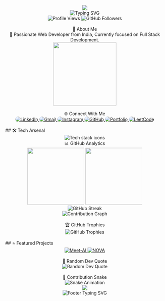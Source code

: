 <div align="center">
<img src="https://capsule-render.vercel.app/api?type=waving&color=0:EEFF00,10:a82da8,30:903749,75:234353,100:36454f&height=120&section=header&text=Hey%20there%20👋&fontSize=40&fontColor=ffffff&animation=twinkling&fontAlignY=35"/> </div> <div align="center"> <img src="https://readme-typing-svg.herokuapp.com?font=Fira+Code&size=32&duration=2800&pause=2000&color=A855F7&center=true&vCenter=true&width=940&lines=I'm+Mir+Saif+Ali+%F0%9F%9A%80;Full+Stack+Web+Developer+%F0%9F%92%BB;Building+Tomorrow's+Web+Today+%E2%9C%A8;Always+Learning%2C+Always+Growing+%F0%9F%8C%B1" alt="Typing SVG" /> </div> <div align="center"> <img src="https://komarev.com/ghpvc/?username=MIR-2004&label=Profile%20Views&color=blueviolet&style=for-the-badge&labelColor=black" alt="Profile Views" /> <img src="https://img.shields.io/github/followers/MIR-2004?label=Followers&style=for-the-badge&color=blue&labelColor=black" alt="GitHub Followers" /> </div> <br>
<div align="center">🦄 About Me</div>
<div align="center">
<span>🚀 Passionate Web Developer from India, Currently focused on Full Stack Development.</span>
<!-- gif -->
<div align="center">
  <img height="200" src="https://media.giphy.com/media/v1.Y2lkPWVjZjA1ZTQ3YTV4MXh3dmNuNGp2Z3c5eWQwYWp1ZWE2eDdxdThndGtzNWk4aDR1YSZlcD12MV9naWZzX3NlYXJjaCZjdD1n/8qXJTU5oEhQZO/giphy.gif" />
</div>
</div> <br/>
<div align="center">🌐 Connect With Me</div>
<div align="center"> <a href="https://www.linkedin.com/in/mir-saif-ali-9b9415256/" target="_blank"> <img src="https://img.shields.io/badge/LinkedIn-0A66C2?style=for-the-badge&logo=linkedin&logoColor=white" alt="LinkedIn" style="border-radius: 10px;"/> </a> <a href="mailto:mir.saif.ali2004@gmail.com" target="_blank"> <img src="https://img.shields.io/badge/Gmail-EA4335?style=for-the-badge&logo=gmail&logoColor=white" alt="Gmail" style="border-radius: 10px;"/> </a> <a href="https://www.instagram.com/saifa_li2345/" target="_blank"> <img src="https://img.shields.io/badge/Instagram-E4405F?style=for-the-badge&logo=instagram&logoColor=white" alt="Instagram" style="border-radius: 10px;"/> </a> <a href="https://github.com/MIR-2004" target="_blank"> <img src="https://img.shields.io/badge/GitHub-181717?style=for-the-badge&logo=github&logoColor=white" alt="GitHub" style="border-radius: 10px;"/> </a> <a href="https://portfolio-website.com" target="_blank"> <img src="https://img.shields.io/badge/Portfolio-FF5722?style=for-the-badge&logo=web&logoColor=white" alt="Portfolio" style="border-radius: 10px;"/> </a> <a href="https://leetcode.com/your-username" target="_blank"> <img src="https://img.shields.io/badge/LeetCode-FFA116?style=for-the-badge&logo=leetcode&logoColor=white" alt="LeetCode" style="border-radius: 10px;"/> </a> </div> <br>
## 🛠️ Tech Arsenal

<div align="center">
  <!-- Simpler, more stable than custom CSS animations on GitHub -->
  <img src="https://skillicons.dev/icons?i=html,css,js,ts,react,nextjs,tailwind,redux,vite,figma,nodejs,express,mongodb,mysql,postgresql,firebase,prisma,git,github,docker,vercel,vscode,postman,linux,windows,java,c,discord,sentry,npm&theme=dark&perline=14" alt="Tech stack icons"/>
</div>

<div align="center">📊 GitHub Analytics</div>
<div align="center"> <img height="180em" src="https://github-readme-stats.vercel.app/api?username=MIR-2004&show_icons=true&theme=tokyonight&include_all_commits=true&count_private=true&hide_border=true&bg_color=0D1117&title_color=F85D7F&icon_color=F8D866&text_color=FFFFFF"/> <img height="180em" src="https://github-readme-stats.vercel.app/api/top-langs/?username=MIR-2004&layout=compact&langs_count=8&theme=tokyonight&hide_border=true&bg_color=0D1117&title_color=F85D7F&text_color=FFFFFF"/> </div> <div align="center"> <img src="https://github-readme-streak-stats.herokuapp.com/?user=MIR-2004&theme=tokyonight&hide_border=true&background=0D1117&stroke=0D1117&ring=F85D7F&fire=F8D866&currStreakNum=FFFFFF&sideNums=FFFFFF&currStreakLabel=F85D7F&sideLabels=F85D7F&dates=FFFFFF" alt="GitHub Streak"/> </div> <div align="center"> <img src="https://github-readme-activity-graph.vercel.app/graph?username=MIR-2004&bg_color=0D1117&color=F8D866&line=F85D7F&point=FFFFFF&area=true&hide_border=true" alt="Contribution Graph"/> </div> <br>
<div align="center">🏆 GitHub Trophies</div>
<div align="center"> <img src="https://github-profile-trophy.vercel.app/?username=MIR-2004&theme=tokyonight&no-frame=true&column=7" alt="GitHub Trophies"/> </div> <br>
## ⭐ Featured Projects

<div align="center">
  <a href="https://github.com/MIR-2004/Meet-AI">
    <img src="https://github-readme-stats.vercel.app/api/pin/?username=MIR-2004&repo=Meet-AI&theme=tokyonight&hide_border=true&bg_color=0D1117" alt="Meet-AI"/>
  </a>
  <a href="https://github.com/MIR-2004/NOVA">
    <img src="https://github-readme-stats.vercel.app/api/pin/?username=MIR-2004&repo=NOVA&theme=tokyonight&hide_border=true&bg_color=0D1117" alt="NOVA"/>
  </a>
</div>
 <br>
<div align="center">💭 Random Dev Quote</div>
<div align="center"> <img src="https://quotes-github-readme.vercel.app/api?type=horizontal&theme=tokyonight" alt="Random Dev Quote"/> </div> <br>
<div align="center">🐍 Contribution Snake</div>
<div align="center"> <img src="https://raw.githubusercontent.com/MIR-2004/MIR-2004/output/snake.svg" alt="Snake Animation"/> </div> <div align="center"> <img src="https://capsule-render.vercel.app/api?type=waving&color=0:EEFF00,10:a82da8,30:903749,75:234353,100:36454f&height=120&section=footer&animation=twinkling"/> </div> <div align="center"> <img src="https://readme-typing-svg.herokuapp.com?font=Fira+Code&size=20&duration=3000&pause=1000&color=A855F7&center=true&vCenter=true&width=600&lines=Thanks+for+visiting+my+profile!+%F0%9F%98%84;Let's+build+something+amazing+together!+%F0%9F%9A%80;Always+happy+to+connect+and+collaborate!+%E2%9C%A8" alt="Footer Typing SVG" /> </div>
